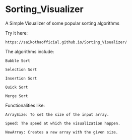 # Sorting_Visualizer
A Simple Visualizer of some popular sorting algorithms

Try it here:

    https://saikothaofficial.github.io/Sorting_Visualizer/

The algorithms include:

    Bubble Sort

    Selection Sort
  
    Insertion Sort
  
    Quick Sort
  
    Merge Sort
 
 Functionalities like:
 
    ArraySize: To set the size of the input array.
    
    Speed: The speed at which the visualization happen.
    
    NewArray: Creates a new array with the given size.


